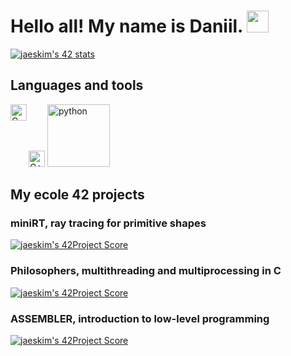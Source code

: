 # Hello all! My name is Daniil. <img src=https://user-images.githubusercontent.com/1303154/88677602-1635ba80-d120-11ea-84d8-d263ba5fc3c0.gif width="35">
[![jaeskim's 42 stats](https://badge42.herokuapp.com/api/stats/mturquin?privacyEmail=true)](https://www.42.fr/)

## Languages and tools

<img src="https://simpleicons.org/icons/c.svg" width="26px" alt="C" align="left">
<img src="https://simpleicons.org/icons/cplusplus.svg?color=blue" width="26px" alt="C++"></a>
<img src="https://www.python.org/static/community_logos/python-logo.png" width="100px" alt="python"></a>

## My ecole 42 projects

### miniRT, ray tracing for primitive shapes
[![jaeskim's 42Project Score](https://badge42.herokuapp.com/api/project/mturquin/miniRT)](https://github.com/GoryachevDaniil/miniRT)

### Philosophers, multithreading and multiprocessing in C
[![jaeskim's 42Project Score](https://badge42.herokuapp.com/api/project/mturquin/Philosophers)](https://github.com/GoryachevDaniil/philosophers)

### ASSEMBLER, introduction to low-level programming
[![jaeskim's 42Project Score](https://badge42.herokuapp.com/api/project/mturquin/libasm)](https://github.com/GoryachevDaniil/libasm)
